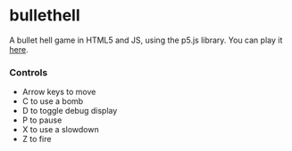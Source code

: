 # bullethell
A bullet hell game in HTML5 and JS, using the p5.js library. You can play it [here](https://xithiox.github.io/bullethell/).

### Controls
* Arrow keys to move
* C to use a bomb
* D to toggle debug display
* P to pause
* X to use a slowdown
* Z to fire
